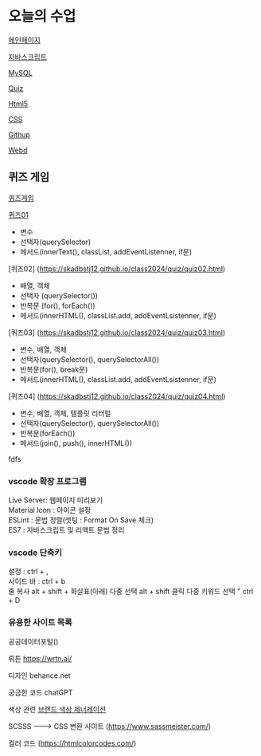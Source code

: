 # 오늘의 수업
 [메인페이지](https://skadbstj12.github.io/class2024/)   

 [자바스크립트](https://skadbstj12.github.io/class2024/Javascript/index.html) 
   
 [MySQL](https://skadbstj12.github.io/class2024/mysql/index.html)

 [Quiz](https://skadbstj12.github.io/class2024/quiz/index.html)

 [Html5](https://skadbstj12.github.io/class2024/html5/index.html)

 [CSS](https://skadbstj12.github.io/class2024/css/index.html)

 [Githup](https://github.com/skadbstj12)

 [Webd](https://skadbstj12.github.io/class2024/webd/index.html)

## 퀴즈 게임
[퀴즈게임](https://skadbstj12.github.io/class2024/quiz/index.html) 

[퀴즈01](https://skadbstj12.github.io/class2024/quiz/quiz01.html) 
- 변수
- 선택자(querySelector)
- 메서드(innerText(), classList, addEventListenner, if문)

[퀴즈02] (https://skadbstj12.github.io/class2024/quiz/quiz02.html) 
- 배열, 객체
- 선택자 (querySelector())
- 반복문 (for(), forEach())
- 메서드(innerHTML(), classList.add, addEventLsistenner, if문)

[퀴즈03] (https://skadbstj12.github.io/class2024/quiz/quiz03.html) 
-  변수, 배열, 객체
- 선택자(querySelector(), querySelectorAll())
- 반복문(for(), break문)
- 메서드(innerHTML(), classList.add, addEventLsistenner, if문)

[퀴즈04] (https://skadbstj12.github.io/class2024/quiz/quiz04.html) 
-  변수, 배열, 객체, 템플릿 리터럴
- 선택자(querySelector(), querySelectorAll())
- 반복문(forEach())
- 메서드(join(), push(), innerHTML())

fdfs

### vscode 확장 프로그램
Live Server: 웹페이지 미리보기   
Material Icon : 아이콘 설정   
ESLint : 문법 정렬(셋팅 : Format On Save 체크)   
ES7 : 자바스크립트 및 리액트 문법 정리   

### vscode 단축키
설정 : ctrl + ,   
사이드 바 : ctrl + b   
줄 복사 alt + shift + 화살표(아래)
다중 선택 alt + shift 클릭
다중 키워드 선택 " ctrl + D


### 유용한 사이트 목록

공공데이터포털()

뤼튼 https://wrtn.ai/

디자인 behance.net

궁금한 코드 chatGPT

색상 관련 [브랜드 색상 제너레이션](https://huemint.com)

SCSSS ---> CSS 변환 사이트 (https://www.sassmeister.com/)

컬러 코드 (https://htmlcolorcodes.com/)



